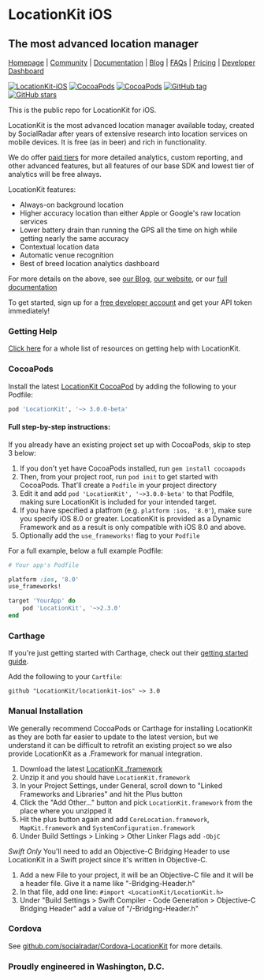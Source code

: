 # LocationKit iOS
## The most advanced location manager

[Homepage](https://locationkit.io) | [Community](https://community.locationkit.io) | [Documentation](https://docs.locationkit.io) | [Blog](https://locationkit.io/blog) | [FAQs](https://locationkit.io/developer/faqs-for-android-ios-developers-location-accuracy/) | [Pricing](https://locationkit.io/pricing/) | [Developer Dashboard](https://dashboard.locationkit.io)

[![LocationKit-iOS](https://img.shields.io/badge/LocationKit--iOS-3.0.0-beta-orange.svg)](https://docs.locationkit.io) [![CocoaPods](https://img.shields.io/cocoapods/v/LocationKit.svg?style=flat-square)](https://cocoapods.org/pods/LocationKit) [![CocoaPods](https://img.shields.io/cocoapods/p/LocationKit.svg?style=flat-square)](https://cocoapods.org/pods/LocationKit) [![GitHub tag](https://img.shields.io/github/tag/locationkit/locationkit-ios.svg?style=flat-square)](https://github.com/locationkit/locationkit-ios) [![GitHub stars](https://img.shields.io/github/stars/locationkit/locationkit-ios.svg?style=social&label=LocationKit-iOS)](https://github.com/locationkit/locationkit-ios)

This is the public repo for LocationKit for iOS.

LocationKit is the most advanced location manager available today, created by
SocialRadar after years of extensive research into location services on mobile
devices. It is free (as in beer) and rich in functionality.

We do offer [paid tiers](https://locationkit.io/pricing) for more detailed
analytics, custom reporting, and other advanced features, but all features of
our base SDK and lowest tier of analytics will be free always.

LocationKit features:

* Always-on background location
* Higher accuracy location than either Apple or Google's raw location services
* Lower battery drain than running the GPS all the time on high while getting
  nearly the same accuracy
* Contextual location data
* Automatic venue recognition
* Best of breed location analytics dashboard

For more details on the above, see [our Blog](https://locationkit.io/blog), [our
website](https://locationkit.io), or our [full documentation](https://docs.locationkit.io)

To get started, sign up for a
[free developer account](https://dashboard.locationkit.io) and get your API token
immediately!

### Getting Help

[Click here](https://docs.locationkit.io/#getting-help) for a whole list of
resources on getting help with LocationKit.

### CocoaPods

Install the latest [LocationKit CocoaPod](https://cocoapods.org/pods/LocationKit)
by adding the following to your Podfile:

```ruby
pod 'LocationKit', '~> 3.0.0-beta'
```

#### Full step-by-step instructions:

If you already have an existing project set up with CocoaPods, skip to step 3 below:

1. If you don't yet have CocoaPods installed, run `gem install cocoapods`
1. Then, from your project root, run `pod init` to get started with CocoaPods.
   That'll create a `Podfile` in your project directory
1. Edit it and add `pod 'LocationKit', '~>3.0.0-beta'` to that Podfile, making sure
   LocationKit is included for your intended target.
1. If you have specified a platfrom (e.g. `platform :ios, '8.0'`), make sure
   you specify iOS 8.0 or greater. LocationKit is provided as a Dynamic
   Framework and as a result is only compatible with iOS 8.0 and above.
1. Optionally add the `use_frameworks!` flag to your `Podfile`

For a full example, below a full example Podfile:

```ruby
# Your app's Podfile

platform :ios, '8.0'
use_frameworks!

target 'YourApp' do
    pod 'LocationKit', '~>2.3.0'
end
```

### Carthage

If you're just getting started with Carthage, check out their
[getting started guide](https://github.com/Carthage/Carthage#if-youre-building-for-ios).

Add the following to your `Cartfile`:

```
github "LocationKit/locationkit-ios" ~> 3.0
```

### Manual Installation

We generally recommend CocoaPods or Carthage for installing LocationKit as they
are both far easier to update to the latest version, but we understand it can be
difficult to retrofit an existing project so we also provide LocationKit as a
.Framework for manual integration.

1. Download the latest [LocationKit .framework](/releases)
2. Unzip it and you should have `LocationKit.framework`
3. In your Project Settings, under General, scroll down to "Linked Frameworks
   and Libraries" and hit the Plus button
4. Click the "Add Other..." button and pick `LocationKit.framework` from the
   place where you unzipped it
5. Hit the plus button again and add `CoreLocation.framework`, `MapKit.framework`
   and `SystemConfiguration.framework`
6. Under Build Settings > Linking > Other Linker Flags add `-ObjC`

*Swift Only*
You'll need to add an Objective-C Bridging Header to use LocationKit in a Swift
project since it's written in Objective-C.

1. Add a new File to your project, it will be an Objective-C file and it will be
   a header file. Give it a name like "<YourProjectName>-Bridging-Header.h"
2. In that file, add one line: `#import <LocationKit/LocationKit.h>`
3. Under "Build Settings > Swift Compiler - Code Generation > Objective-C Bridging
   Header" add a value of "<YourProjectName>/<YourProjectName>-Bridging-Header.h"

### Cordova

See [github.com/socialradar/Cordova-LocationKit](https://github.com/socialradar/Cordova-LocationKit) for more details.

### Proudly engineered in Washington, D.C.
